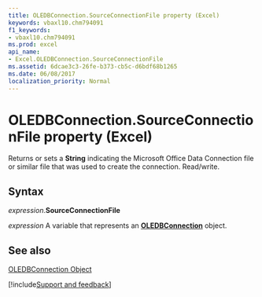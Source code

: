 ```yaml
---
title: OLEDBConnection.SourceConnectionFile property (Excel)
keywords: vbaxl10.chm794091
f1_keywords:
- vbaxl10.chm794091
ms.prod: excel
api_name:
- Excel.OLEDBConnection.SourceConnectionFile
ms.assetid: 6dcae3c3-26fe-b373-cb5c-d6bdf68b1265
ms.date: 06/08/2017
localization_priority: Normal
---
```



# OLEDBConnection.SourceConnectionFile property (Excel)

Returns or sets a  **String** indicating the Microsoft Office Data Connection file or similar file that was used to create the connection. Read/write.


## Syntax

_expression_.**SourceConnectionFile**

_expression_ A variable that represents an **[OLEDBConnection](Excel.OLEDBConnection.md)** object.


## See also


[OLEDBConnection Object](Excel.OLEDBConnection.md)

[!include[Support and feedback](~/includes/feedback-boilerplate.md)]